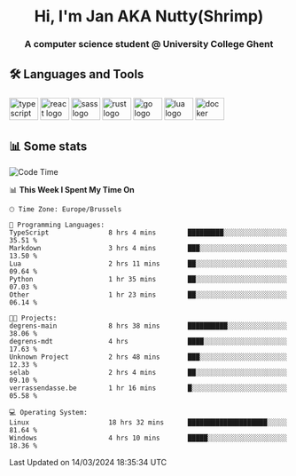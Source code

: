 <h1 align="center">Hi, I'm Jan AKA Nutty(Shrimp)</h1>
<h3 align="center">A computer science student @ University College Ghent</h3>

<h2 align="left">🛠️ Languages and Tools</h2>

###

<div align="left">
  <img src="https://cdn.jsdelivr.net/gh/devicons/devicon/icons/typescript/typescript-original.svg" height="40" width="52" alt="typescript logo"  />
  <img src="https://cdn.jsdelivr.net/gh/devicons/devicon/icons/react/react-original.svg" height="40" width="52" alt="react logo"  />
  <img src="https://cdn.jsdelivr.net/gh/devicons/devicon/icons/sass/sass-original.svg" height="40" width="52" alt="sass logo"  />
  <img src="https://cdn.jsdelivr.net/gh/devicons/devicon@latest/icons/rust/rust-original.svg" height="40" width="52" alt="rust logo" />
  <img src="https://cdn.jsdelivr.net/gh/devicons/devicon/icons/go/go-original.svg" height="40" width="52" alt="go logo"  />
  <img src="https://cdn.jsdelivr.net/gh/devicons/devicon/icons/lua/lua-original.svg" height="40" width="52" alt="lua logo"  />
  <img src="https://cdn.jsdelivr.net/gh/devicons/devicon/icons/docker/docker-original.svg" height="40" width="52" alt="docker logo"  />
</div>

<h2>📊 Some stats</h2>

<!--START_SECTION:waka-->
![Code Time](http://img.shields.io/badge/Code%20Time-4%2C271%20hrs%2056%20mins-blue)

📊 **This Week I Spent My Time On** 

```text
🕑︎ Time Zone: Europe/Brussels

💬 Programming Languages: 
TypeScript               8 hrs 4 mins        █████████░░░░░░░░░░░░░░░░   35.51 % 
Markdown                 3 hrs 4 mins        ███░░░░░░░░░░░░░░░░░░░░░░   13.50 % 
Lua                      2 hrs 11 mins       ██░░░░░░░░░░░░░░░░░░░░░░░   09.64 % 
Python                   1 hr 35 mins        ██░░░░░░░░░░░░░░░░░░░░░░░   07.03 % 
Other                    1 hr 23 mins        ██░░░░░░░░░░░░░░░░░░░░░░░   06.14 % 

🐱‍💻 Projects: 
degrens-main             8 hrs 38 mins       ██████████░░░░░░░░░░░░░░░   38.06 % 
degrens-mdt              4 hrs               ████░░░░░░░░░░░░░░░░░░░░░   17.63 % 
Unknown Project          2 hrs 48 mins       ███░░░░░░░░░░░░░░░░░░░░░░   12.33 % 
selab                    2 hrs 4 mins        ██░░░░░░░░░░░░░░░░░░░░░░░   09.10 % 
verrassendasse.be        1 hr 16 mins        █░░░░░░░░░░░░░░░░░░░░░░░░   05.58 % 

💻 Operating System: 
Linux                    18 hrs 32 mins      ████████████████████░░░░░   81.64 % 
Windows                  4 hrs 10 mins       █████░░░░░░░░░░░░░░░░░░░░   18.36 % 
```


 Last Updated on 14/03/2024 18:35:34 UTC
<!--END_SECTION:waka-->
